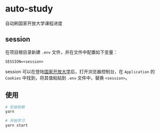 # auto-study

自动刷国家开放大学课程进度

## session

在项目根目录新建 `.env` 文件，并在文件中配置如下变量：

```
SESSION=<session>
```

session 可以在登陆[国家开放大学](https://menhu.pt.ouchn.cn/site/ouchnPc/index)后，打开浏览器控制台，在 `Application` 的 `Cookies` 中找到，将其值粘贴到 `.env` 文件中，替换 `<session>`。

## 使用

```bash
# 安装依赖
yarn

# 开始学习
yarn start
```
